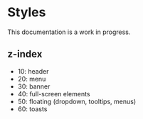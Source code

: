 # Styles

This documentation is a work in progress.

## z-index

- 10: header
- 20: menu
- 30: banner
- 40: full-screen elements
- 50: floating (dropdown, tooltips, menus)
- 60: toasts
